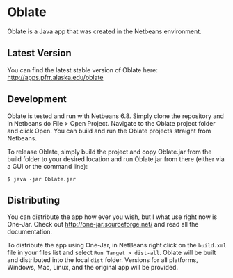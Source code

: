 Oblate
======

Oblate is a Java app that was created in the Netbeans environment.

Latest Version
--------------

You can find the latest stable version of Oblate here:
http://apps.pfrr.alaska.edu/oblate

Development
-----------

Oblate is tested and run with Netbeans 6.8. Simply clone the repository and in Netbeans do 
File > Open Project. Navigate to the Oblate project folder and click Open. You can build
and run the Oblate projects straight from Netbeans.

To release Oblate, simply build the project and copy Oblate.jar from the build folder to your
desired location and run Oblate.jar from there (either via a GUI or the command line):

    $ java -jar Oblate.jar

Distributing
------------

You can distribute the app how ever you wish, but I what use right now is
One-Jar. Check out http://one-jar.sourceforge.net/ and read all the
documentation.

To distribute the app using One-Jar, in NetBeans right click on the `build.xml`
file in your files list and select `Run Target > dist-all`. Oblate will be
built and distributed into the local `dist` folder. Versions for all platforms,
Windows, Mac, Linux, and the original app will be provided.

